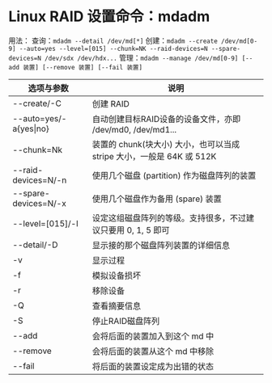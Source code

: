 # Linux RAID 设置命令：mdadm
用法：
查询：`mdadm --detail /dev/md[*]`
创建：`mdadm --create /dev/md[0-9] --auto=yes --level=[015] --chunk=NK --raid-devices=N --spare-devices=N /dev/sdx /dev/hdx...`
管理：`mdadm --manage /dev/md[0-9] [--add 装置] [--remove 装置] [--fail 装置]`

|选项与参数|说明|
|-|-|
|--create/-C|创建 RAID |
|--auto=yes/-a{yes\|no}|自动创建目标RAID设备的设备文件，亦即 /dev/md0, /dev/md1...|
|--chunk=Nk|装置的 chunk(块大小) 大小，也可以当成 stripe 大小，一般是 64K 或 512K|
|--raid-devices=N/-n|使用几个磁盘 (partition) 作为磁盘阵列的装置|
|--spare-devices=N/-x|使用几个磁盘作为备用 (spare) 装置|
|--level=[015]/-l|设定这组磁盘阵列的等级。支持很多，不过建议只要用 0, 1, 5 即可|
|--detail/-D|显示接的那个磁盘阵列装置的详细信息|
|-v|显示过程|
|-f|模拟设备损坏|
|-r|移除设备|
|-Q|查看摘要信息|
|-S|停止RAID磁盘阵列|
|--add|会将后面的装置加入到这个 md 中|
|--remove|会将后面的装置从这个 md 中移除|
|--fail|将后面的装置设定成为出错的状态|